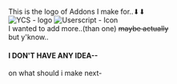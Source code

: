 This is the logo of Addons I make for..⬇⬇  
![YCS - logo](https://lh3.googleusercontent.com/yTBf-HXTR-FATN5bad0R2XFwBGpdbxzN_dRKoALQHS3qaY7rd1cizbvp9vZ_X3uKdE2d_31iDGRXehNTAOQBXrim=w128-h128-e365-rj-sc0x00ffffff) ![Userscript - Icon](https://cdn-icons-png.flaticon.com/128/1383/1383327.png)<br>
I wanted to add more..(than one) ~~maybe actually~~  
but y'know..  
#### I DON'T HAVE ANY IDEA--
on what should i make next-
